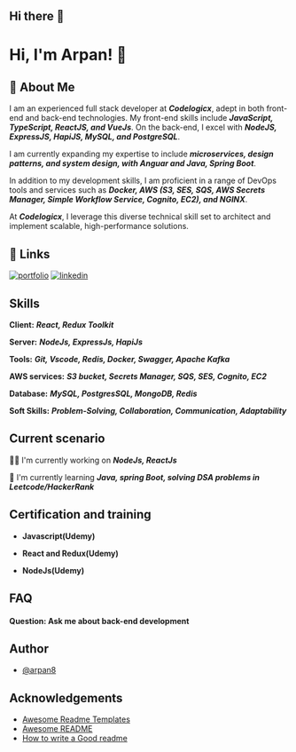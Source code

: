 ## Hi there 👋

<!--
**arpan8/arpan8** is a ✨ _special_ ✨ repository because its `README.md` (this file) appears on your GitHub profile.

Here are some ideas to get you started:

- 🔭 I’m currently working on ...
- 🌱 I’m currently learning ...
- 👯 I’m looking to collaborate on ...
- 🤔 I’m looking for help with ...
- 💬 Ask me about ...
- 📫 How to reach me: ...
- 😄 Pronouns: ...
- ⚡ Fun fact: ...
-->


# Hi, I'm Arpan! 👋


## 🚀 About Me
I am an experienced full stack developer at ***Codelogicx***, adept in both front-end and back-end technologies. My front-end skills include ***JavaScript, TypeScript, ReactJS, and VueJs***. On the back-end, I excel with ***NodeJS, ExpressJS, HapiJS, MySQL, and PostgreSQL***.

I am currently expanding my expertise to include ***microservices, design patterns, and system design, with Anguar and Java, Spring Boot***.

In addition to my development skills, I am proficient in a range of DevOps tools and services such as ***Docker, AWS (S3, SES, SQS, AWS Secrets Manager, Simple Workflow Service, Cognito, EC2), and NGINX***.

At ***Codelogicx***, I leverage this diverse technical skill set to architect and implement scalable, high-performance solutions.

## 🔗 Links
[![portfolio](https://img.shields.io/badge/my_portfolio-000?style=for-the-badge&logo=ko-fi&logoColor=white)](https://arpan8.github.io/)
[![linkedin](https://img.shields.io/badge/linkedin-0A66C2?style=for-the-badge&logo=linkedin&logoColor=white)](https://www.linkedin.com/in/arpan-maji-59579b147/)

## Skills

**Client:** ***React, Redux Toolkit***

**Server:** ***NodeJs, ExpressJs, HapiJs***

**Tools:** ***Git, Vscode, Redis, Docker, Swagger, Apache Kafka***

**AWS services:**  ***S3 bucket, Secrets Manager, SQS, SES, Cognito, EC2***

**Database:** ***MySQL, PostgresSQL, MongoDB, Redis***

**Soft Skills:** ***Problem-Solving, Collaboration, Communication, Adaptability***

## Current scenario
👩‍💻 I'm currently working on ***NodeJs, ReactJs***

🧠 I'm currently learning ***Java, spring Boot, solving DSA problems in Leetcode/HackerRank***

## Certification and training

- **Javascript(Udemy)**

- **React and Redux(Udemy)**

- **NodeJs(Udemy)**


## FAQ

#### Question: Ask me about back-end development

## Author

- [@arpan8](https://www.github.com/arpan8)


## Acknowledgements

 - [Awesome Readme Templates](https://awesomeopensource.com/project/elangosundar/awesome-README-templates)
 - [Awesome README](https://github.com/matiassingers/awesome-readme)
 - [How to write a Good readme](https://bulldogjob.com/news/449-how-to-write-a-good-readme-for-your-github-project)
